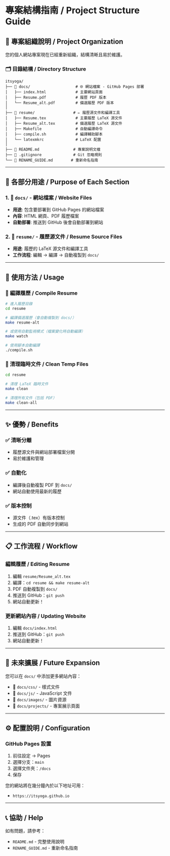 # 專案結構指南 / Project Structure Guide

## 📁 專案組織說明 / Project Organization

您的個人網站專案現在已經重新組織，結構清晰且易於維護。

### 🗂️ 目錄結構 / Directory Structure

```
itsyoga/
├── 📄 docs/                    # 🌐 網站檔案 - GitHub Pages 部署
│   ├── index.html             # 主要網站頁面
│   ├── Resume.pdf             # 履歷 PDF 版本
│   └── Resume_alt.pdf         # 備選履歷 PDF 版本
│
├── 📝 resume/                 # ✏️ 履歷源文件和編譯工具
│   ├── Resume.tex             # 主要履歷 LaTeX 源文件
│   ├── Resume_alt.tex         # 備選履歷 LaTeX 源文件
│   ├── Makefile               # 自動編譯命令
│   ├── compile.sh             # 編譯輔助腳本
│   └── latexmkrc              # LaTeX 配置
│
├── 📖 README.md               # 專案說明文檔
├── 🔧 .gitignore              # Git 忽略規則
└── 📘 RENAME_GUIDE.md        # 重新命名指南
```

---

## 🎯 各部分用途 / Purpose of Each Section

### 1. 📄 `docs/` - 網站檔案 / Website Files
- **用途**: 包含要部署到 GitHub Pages 的網站檔案
- **內容**: HTML 網頁、PDF 履歷檔案
- **自動部署**: 推送到 GitHub 後會自動部署到網站

### 2. 📝 `resume/` - 履歷源文件 / Resume Source Files
- **用途**: 履歷的 LaTeX 源文件和編譯工具
- **工作流程**: 編輯 → 編譯 → 自動複製到 `docs/`

---

## 🚀 使用方法 / Usage

### 📝 編譯履歷 / Compile Resume

```bash
# 進入履歷目錄
cd resume

# 編譯備選履歷（會自動複製到 docs/）
make resume-alt

# 或使用自動監視模式（檔案變化時自動編譯）
make watch

# 使用腳本自動編譯
./compile.sh
```

### 🧹 清理臨時文件 / Clean Temp Files

```bash
cd resume

# 清理 LaTeX 臨時文件
make clean

# 清理所有文件（包括 PDF）
make clean-all
```

---

## ✨ 優勢 / Benefits

### ✅ 清晰分離
- 履歷源文件與網站部署檔案分開
- 易於維護和管理

### ✅ 自動化
- 編譯後自動複製 PDF 到 `docs/`
- 網站自動使用最新的履歷

### ✅ 版本控制
- 源文件（.tex）有版本控制
- 生成的 PDF 自動同步到網站

---

## 📋 工作流程 / Workflow

### 編輯履歷 / Editing Resume

1. 編輯 `resume/Resume_alt.tex`
2. 編譯：`cd resume && make resume-alt`
3. PDF 自動複製到 `docs/`
4. 推送到 GitHub：`git push`
5. 網站自動更新！

### 更新網站內容 / Updating Website

1. 編輯 `docs/index.html`
2. 推送到 GitHub：`git push`
3. 網站自動更新！

---

## 🎨 未來擴展 / Future Expansion

您可以在 `docs/` 中添加更多網站內容：
- 📂 `docs/css/` - 樣式文件
- 📂 `docs/js/` - JavaScript 文件
- 📂 `docs/images/` - 圖片資源
- 📂 `docs/projects/` - 專案展示頁面

---

## ⚙️ 配置說明 / Configuration

### GitHub Pages 設置
1. 前往設定 → Pages
2. 選擇分支：`main`
3. 選擇文件夾：`/docs`
4. 保存

您的網站將在幾分鐘內於以下地址可用：
- `https://itsyoga.github.io`

---

## 📞 協助 / Help

如有問題，請參考：
- `README.md` - 完整使用說明
- `RENAME_GUIDE.md` - 重新命名指南

